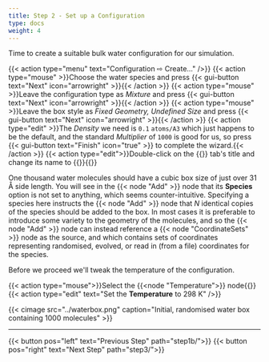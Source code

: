 ```yaml
---
title: Step 2 - Set up a Configuration
type: docs
weight: 4
---
```



Time to create a suitable bulk water configuration for our simulation.

{{< action type="menu" text="Configuration &#8680; Create..." />}}
{{< action type="mouse" >}}Choose the water species and press {{< gui-button text="Next" icon="arrowright" >}}{{< /action >}}
{{< action type="mouse" >}}Leave the configuration type as _Mixture_ and press {{< gui-button text="Next" icon="arrowright" >}}{{< /action >}}
{{< action type="mouse" >}}Leave the box style as _Fixed Geometry, Undefined Size_ and press {{< gui-button text="Next" icon="arrowright" >}}{{< /action >}}
{{< action type="edit" >}}The _Density_ we need is `0.1` `atoms/A3` which just happens to be the default, and the standard _Multiplier_ of `1000` is good for us, so press {{< gui-button text="Finish" icon="true" >}} to complete the wizard.{{< /action >}}
{{< action type="edit">}}Double-click on the {{<gui-tab text="Configuration" type="Configuration">}} tab's title and change its name to {{<gui-tab text="Bulk" type="Configuration">}}{{</action>}}


One thousand water molecules should have a cubic box size of just over 31 &#8491; side length. You will see in the {{< node "Add" >}} node that its **Species** option is not set to anything, which seems counter-intuitive. Specifying a species here instructs the {{< node "Add" >}} node that $N$ identical copies of the species should be added to the box. In most cases it is preferable to introduce some variety to the geometry of the molecules, and so the {{< node "Add" >}} node can instead reference a {{< node "CoordinateSets" >}} node as the source, and which contains sets of coordinates representing randomised, evolved, or read in (from a file) coordinates for the species.

Before we proceed we'll tweak the temperature of the configuration.

{{< action type="mouse">}}Select the {{<node "Temperature">}} node{{</action>}}
{{< action type="edit" text="Set the **Temperature** to 298 K" />}}

{{< cimage src="../waterbox.png" caption="Initial, randomised water box containing 1000 molecules" >}}

* * *
{{< button pos="left" text="Previous Step" path="step1b/">}}
{{< button pos="right" text="Next Step" path="step3/">}}

